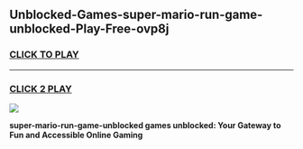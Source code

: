 
## Unblocked-Games-super-mario-run-game-unblocked-Play-Free-ovp8j
<h3>
<a href="https://premium76.site?title=super-mario-run-game-unblocked&ref=18A1">CLICK TO PLAY</a></h3>
<hr>

<h3>
<a href="https://premium76.site?title=super-mario-run-game-unblocked&ref=18A1">CLICK 2 PLAY</a>
  
</h3>

<a href="https://premium76.site?title=super-mario-run-game-unblocked&ref=18A1"><img src="https://clearcache.store/games.png"></a>


**super-mario-run-game-unblocked games unblocked: Your Gateway to Fun and Accessible Online Gaming**
